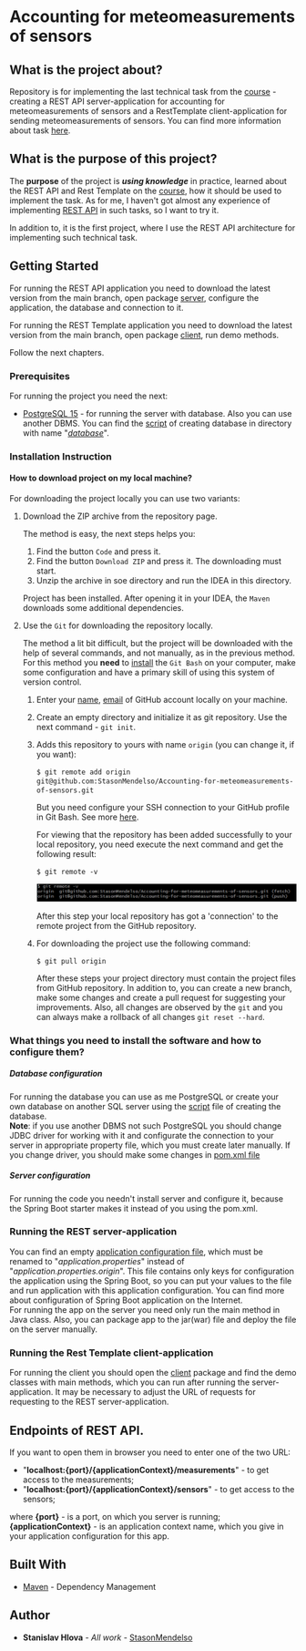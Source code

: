 # Accounting for meteomeasurements of sensors

## What is the project about?

Repository is for implementing the last technical task from the [course](https://www.udemy.com/course/spring-alishev/) -
creating a REST API server-application for accounting for meteomeasurements of
sensors and a RestTemplate client-application for sending meteomeasurements of sensors. 
You can find more information about task [here](Project%20Technical%20Task.pdf).

## What is the purpose of this project?

The **purpose** of the project is ***using knowledge*** in practice, learned
about the REST API and Rest Template on the [course](https://www.udemy.com/course/spring-alishev/),
how it should be used to implement the task. As for me, I haven't got
almost any experience of implementing [REST API][2] in such tasks, so I want to try it.

In addition to, it is the first project, where I use the REST API architecture for implementing
such technical task.

## Getting Started

For running the REST API application you need to download the latest version from the main branch, open package [server](server),
configure the application, the database and connection to it. 

For running the REST Template application you need to download the latest version from the main branch, open package [client](client), 
run demo methods. 

Follow the next chapters.

### Prerequisites

For running the project you need the next:

* [PostgreSQL 15](https://www.postgresql.org/) - for running the server with database. Also you can use another DBMS.
  You can find the [script](server/database/dump.sql) of creating database in directory with name "*[database](server/database)*".

### Installation Instruction

#### How to download project on my local machine?

For downloading the project locally you can use two variants:

1. Download the ZIP archive from the repository page.

   The method is easy, the next steps helps you:
    1. Find the button `Code` and press it.
    2. Find the button `Download ZIP` and press it. The downloading must start.
    3. Unzip the archive in soe directory and run the IDEA in this directory.

   Project has been installed. After opening it in your IDEA, the `Maven` downloads
   some additional dependencies.
2. Use the `Git` for downloading the repository locally.

   The method a lit bit difficult, but the project will be downloaded with the help
   of several commands, and not manually, as in the previous method. For this method
   you **need** to [install][4] the `Git Bash` on your computer, make some configuration and have a primary skill of
   using this system of version control.
    1. Enter your [name][5], [email][6] of GitHub account locally on your machine.
    2. Create an empty directory and initialize it as git repository. Use the next
       command - `git init`.
    3. Adds this repository to yours with name `origin` (you can change it, if you want):
        ```
       $ git remote add origin git@github.com:StasonMendelso/Accounting-for-meteomeasurements-of-sensors.git
       ```
       But you need configure your SSH connection to your GitHub profile in Git Bash. See more [here][7].

       For viewing that the repository has been added successfully to your local
       repository, you need execute the next command and get the following result:
       ```
       $ git remote -v
       ```
       ![git remote repository](images/img.png)

       After this step your local repository has got a 'connection' to the remote
       project from the GitHub repository.
    4. For downloading the project use the following command:
       ```
       $ git pull origin
       ```
       After these steps your project directory must contain the project files from
       GitHub repository. In addition to, you can create a new branch, make some
       changes and create a pull request for suggesting your improvements. Also, all
       changes are observed by the `git` and you can always make a rollback of
       all changes `git reset --hard`.

### What things you need to install the software and how to configure them?

##### Database configuration

For running the database you can use as me PostgreSQL or create your own database on another SQL server
using the [script](server/database/dump.sql) file of creating the database.
<br>
**Note**: if you use another DBMS not such
PostgreSQL you should change JDBC driver for working with it and configurate the connection to your
server in appropriate property file, which you must create later manually. If you change driver, you should
make some changes in [pom.xml file](server/pom.xml)
<br>

##### Server configuration

For running the code you needn't install server and configure it, because the Spring Boot starter
makes it instead of you using the pom.xml.

### Running the REST server-application
You can find an empty [application configuration file](server/src/main/resources/application.properties.origin),
which must be renamed to "*application.properties*" instead of "*application.properties.origin*". This file
contains only keys for configuration the application using the Spring Boot, so you can put your values to the file and run
application with this application configuration. You can find more about configuration of Spring Boot application on
the Internet.
<br>
For running the app on the server you need only run the main method in Java class. Also, you can
package app to the jar(war) file and deploy the file on the server manually.

### Running the Rest Template client-application
For running the client you should open the [client](client) package and find the demo classes with main methods, which
you can run after running the server-application. It may be necessary to adjust the URL of requests for requesting to the 
REST server-application.

## Endpoints of REST API.

If you want to open them in browser you need to enter one of the two URL:

* "**localhost:{port}/{applicationContext}/measurements**" - to get access to the measurements;
* "**localhost:{port}/{applicationContext}/sensors**" - to get access to the sensors;

where  **{port}** - is a port, on which you server is running; **{applicationContext}** - is an application
context name, which you give in your application configuration for this app.

[//]: # (## Examples of Rest Template Client)

[//]: # ( Examples)

## Built With

* [Maven](https://maven.apache.org/) - Dependency Management

## Author

* **Stanislav Hlova** - *All work* - [StasonMendelso](https://github.com/StasonMendelso)

[1]:https://www.udemy.com/course/spring-alishev/

[2]:https://en.wikipedia.org/wiki/Representational_state_transfer

[4]:https://git-scm.com/downloads

[5]:https://docs.github.com/en/get-started/getting-started-with-git/setting-your-username-in-git

[6]:https://docs.github.com/en/account-and-profile/setting-up-and-managing-your-personal-account-on-github/managing-email-preferences/setting-your-commit-email-address

[7]:https://docs.github.com/en/authentication/connecting-to-github-with-ssh
